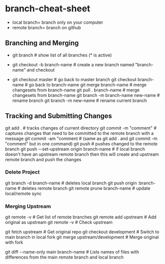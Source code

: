 # branch-cheat-sheet

- local branch= branch only on your computer
- remote branch= branch on github

## Branching and Merging

- git branch                                      # show list of all branches (* is active)
- git checkout -b branch-name                     # create a new branch named "branch-name" and checkout

- git checkout master                             # go back to master branch
git checkout branch-name                        # go back to branch-name
git merge branch-name                           # merge changesets from branch-name
git pull . branch-name                          # merge changesets from branch-name
git branch -m branch-name new-name              # rename branch
git branch -m new-name                          # rename current branch

## Tracking and Submitting Changes
git add .                                       # tracks changes of current directory
git commit -m "comment"                         # captures changes that need to be committed to the remote branch with a message
git commit -am "comment                         # (same as git add . and git commit -m "comment" but in one command)
git push                                        # pushes changed to the remote branch
git push --set-upstream origin branch-name      # if local branch doesn't have an upstream remote branch then this will create and upstream remote branch and push the changes


### Delete Project
git branch -d branch-name  	                    # deletes local branch
git push origin :branch-name	                  # deletes remote branch
git remote prune branch-name	                  # update local/remote sync


### Merging Upstream

git remote -v 									                # Get list of remote branches
git remote add upstream <upstream github url>	  # Add original as upstream
git remote -v 									                # Check upstream

git fetch upstream 								              # Get original repo
git checkout development						            # Switch to main branch in local fork
git merge upstream/development					        # Merge original with fork

git diff --name-only main branch-name		        # Lists names of files with differences from the main remote branch and local branch
  
  
  

